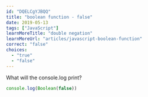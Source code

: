 ```yaml
---
id: "DQELCgYJBQQ"
title: "boolean function - false"
date: 2019-05-13
tags: ["JavaScript"]
learnMoreTitle: "double negation"
learnMoreUrl: "articles/javascript-boolean-function"
correct: "false"
choices:
  - "true"
  - "false"
---
```


What will the console.log print?

```js
console.log(Boolean(false))
```